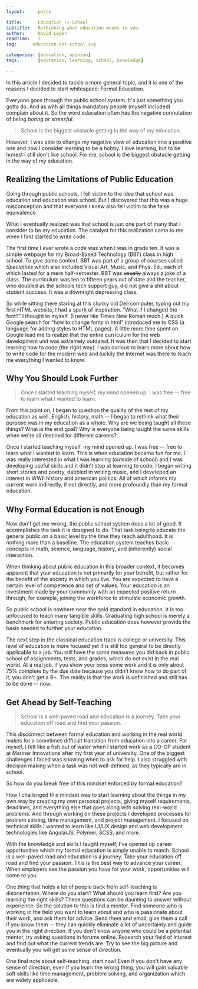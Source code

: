 ```yaml
---
layout:     posts

title:      Education != School
subtitle:   Rethinking what education means to you
author:     David Leger
readTime:   7
img:      education-not-school.svg

categories: [education, opinion]
tags:       [education, learning, school, knowledge]

---
```


In this article I decided to tackle a more general topic, and it is one of the reasons I decided to start whitespace: Formal Education.

Everyone goes through the public school system. It's just something you gotta do. And as with all things mandatory people (myself included) complain about it. So the word education often has the negative connotation of being *boring* or *stressful*. 

> School is the biggest obstacle getting in the way of my education. 

However, I was able to change my negative view of education into a positive one and now I consider learning to be a hobby. I love learning, but to be honest I still don't like school. For me, school is the biggest obstacle getting in the way of my education. 

## Realizing the Limitations of Public Education

Going through public schools, I fell victim to the idea that school was education and education was school. But I discovered that this was a huge misconception and that everyone I knew also fell victim to the false equivalence.

What I eventually realized was that school is just one part of many that I consider to be my education. The catalyst for this realization came to me when I first started to write code. 

The first time I ever wrote a code was when I was in grade ten. It was a simple webpage for my Broad-Based Technology (BBT) class in high school. To give some context, BBT was part of a group of courses called *Specialties* which also included Visual Art, Music, and Phys. Ed.; each of which lasted for a mere half-semester. BBT was <del>usually</del> always a joke of a class. The curriculum was ten to fifteen years out of date and the teacher, who doubled as the schools tech support guy, did not give a shit about student success. It was a downright depressing class.
 
So while sitting there staring at this clunky old Dell computer, typing out my first HTML website, I had a spark of inspiration. "What if I changed the font?" I thought to myself. (I never like Times New Roman much.) A quick Google search for "how to change fonts in html" introduced me to CSS (a language for adding styles to HTML pages). A little more time spent on Google lead me to realize that the entire curriculum for the web development unit was extremely outdated. It was then that I decided to start learning how to code (the right way). I was curious to learn more about how to write code for the modern web and luckily the Internet was there to teach me everything I wanted to know.

## Why You Should Look Further

> Once I started teaching myself, my mind opened up. I was free -- free to learn what I wanted to learn.

From this point on, I began to question the quality of the rest of my education as well. English, history, math -- I began to rethink what their purpose was in my education as a whole. Why are we being taught all these things? What is the end goal? Why is everyone being taught the same skills when we're all destined for different careers?

Once I started teaching myself, my mind opened up. I was free -- free to learn what I wanted to learn. This is when education became fun for me. I was really interested in what I was learning (outside of school) and I was developing useful skills and it didn't stop at learning to code; I began writing short stories and poetry, dabbled in writing music, and I developed an interest in WWII history and american politics. All of which informs my current work indirectly, if not directly, and more profoundly than my formal education.
    
## Why Formal Education is not Enough

Now don't get me wrong, the public school system does a lot of good. It accomplishes the task it is designed to do. That task being to educate the general public on a basic level by the time they reach adulthood. It is nothing more than a baseline. The education system teaches basic concepts in math, science, language, history, and (inherently) social interaction.

When thinking about public education in this broader context, it becomes apparent that your education is not primarily for your benefit, but rather for the benefit of the society in which you live. You are expected to have a certain level of competence and set of values. Your education is an investment made by your community with an expected positive return through, for example, joining the workforce to stimulate economic growth.

So public school is nowhere near the gold standard in education. It is too unfocused to teach many tangible skills. Graduating high school is merely a benchmark for entering society. Public education does however provide the basis needed to further your education.

The next step in the classical education track is college or university. This level of education is more focused yet it is still too general to be directly applicable to a job. You still have the same measures you did back in public school of assignments, tests, and grades, which do not exist in the real world. At a real job, if you show your boss some work and it is only about 75% complete by the due date because you didn't know how to do part of it, you don't get a B+. The reality is that the work is unfinished and still has to be done -- now.
    
## Get Ahead by Self-Teaching

> School is a well-paved road and education is a journey. Take your education off road and find your passion.

This disconnect between formal education and working in the real world makes for a sometimes difficult transition from education into a career. For myself, I felt like a fish out of water when I started work as a CO-OP student at Mariner Innovations after my first year of university. One of the biggest challenges I faced was knowing when to ask for help. I also struggled with decision making when a task was not well-defined, as they typically are in school.

So how do you break free of this mindset enforced by formal education?

How I challenged this mindset was to start learning about the things in my own way by creating my own personal projects, giving myself requirements, deadlines, and everything else that goes along with solving real-world problems. And through working on these projects I developed processes for problem solving, time management, and project management. I focused on technical skills I wanted to learn like UI/UX design and web development technologies like AngularJS, Polymer, SCSS, and more. 

With the knowledge and skills I taught myself, I've opened up career opportunities which my formal education is simply unable to match. School is a well-paved road and education is a journey. Take your education off road and find your passion. This is the best way to advance your career. When employers see the passion you have for your work, opportunities will come to you.

One thing that holds a lot of people back from self-teaching is disorientation. Where do you start? What should you learn first? Are you learning the right skills? These questions can be daunting to answer without experience. So the solution to this is find a mentor. Find someone who is working in the field you want to learn about and who is passionate about their work, and ask them for advice. Send them and email, give them a call if you know them -- they can quickly eliminate a lot of uncertainty and guide you in the right direction. If you don't know anyone who could be a potential mentor, try asking questions in forums online. Research your field of interest and find out what the current trends are. Try to see the big picture and eventually you will get some sense of direction.

One final note about self-teaching: start now! Even if you don't have any sense of direction, even if you learn the wrong thing, you will gain valuable soft skills like time management, problem solving,  and organization which are widely applicable.

